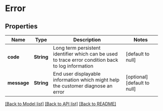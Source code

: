 # Error
## Properties

| Name | Type | Description | Notes |
|------------ | ------------- | ------------- | -------------|
| **code** | **String** | Long term persistent identifier which can be used to trace error condition back to log information | [default to null] |
| **message** | **String** | End user displayable information which might help the customer diagnose an error   | [optional] [default to null] |

[[Back to Model list]](../README.md#documentation-for-models) [[Back to API list]](../README.md#documentation-for-api-endpoints) [[Back to README]](../README.md)

